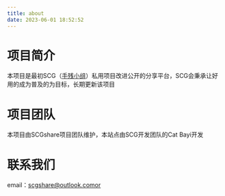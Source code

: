 ```yaml
---
title: about
date: 2023-06-01 18:52:52
---
```

# 项目简介
本项目是最初SCG（[手残小组](https://shoucangroup.github.io)）私用项目改进公开的分享平台，SCG会秉承让好用的成为普及的为目标，长期更新该项目
# 项目团队
本项目由SCGshare项目团队维护，本站点由SCG开发团队的Cat Bayi开发

# 联系我们
email：scgshare@outlook.comor